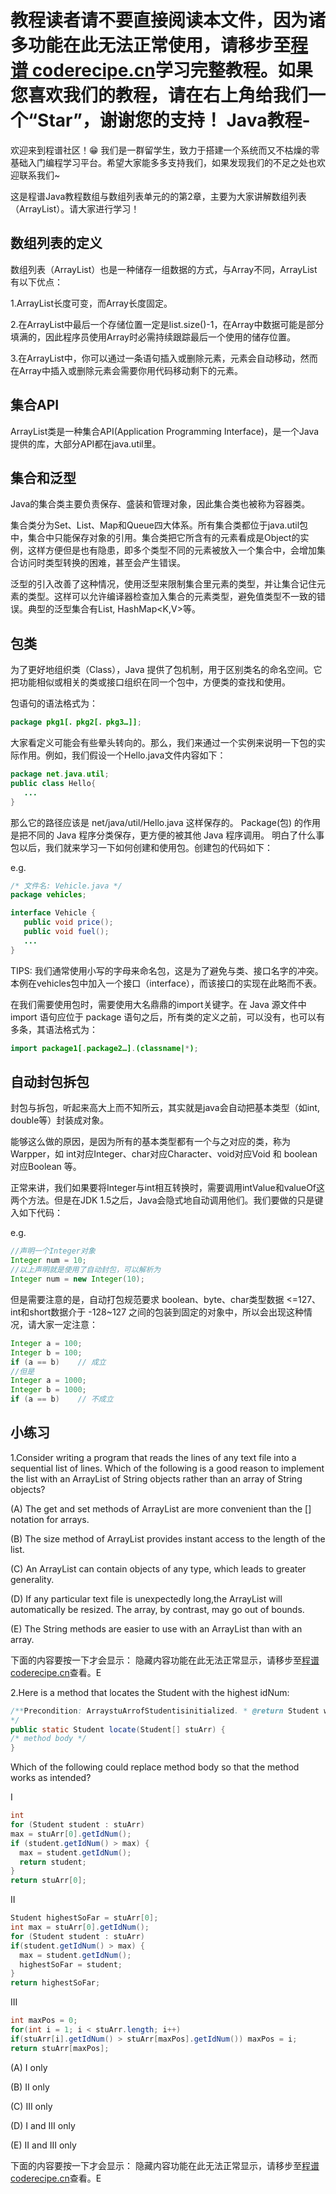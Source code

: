 <notice>教程读者请不要直接阅读本文件，因为诸多功能在此无法正常使用，请移步至[程谱 coderecipe.cn](https://coderecipe.cn/learn/4)学习完整教程。如果您喜欢我们的教程，请在右上角给我们一个“Star”，谢谢您的支持！</notice>
Java教程-
======

欢迎来到程谱社区！😁 我们是一群留学生，致力于搭建一个系统而又不枯燥的零基础入门编程学习平台。希望大家能多多支持我们，如果发现我们的不足之处也欢迎联系我们~

这是程谱Java教程数组与数组列表单元的的第2章，主要为大家讲解数组列表（ArrayList）。请大家进行学习！

数组列表的定义
----
数组列表（ArrayList）也是一种储存一组数据的方式，与Array不同，ArrayList有以下优点：

1.ArrayList长度可变，而Array长度固定。

2.在ArrayList中最后一个存储位置一定是list.size()-1，在Array中数据可能是部分填满的，因此程序员使用Array时必需持续跟踪最后一个使用的储存位置。

3.在ArrayList中，你可以通过一条语句插入或删除元素，元素会自动移动，然而在Array中插入或删除元素会需要你用代码移动剩下的元素。

集合API
-----
ArrayList类是一种集合API(Application Programming Interface)，是一个Java提供的库，大部分API都在java.util里。

集合和泛型
-----
Java的集合类主要负责保存、盛装和管理对象，因此集合类也被称为容器类。

集合类分为Set、List、Map和Queue四大体系。所有集合类都位于java.util包中，集合中只能保存对象的引用。集合类把它所含有的元素看成是Object的实例，这样方便但是也有隐患，即多个类型不同的元素被放入一个集合中，会增加集合访问时类型转换的困难，甚至会产生错误。

泛型的引入改善了这种情况，使用泛型来限制集合里元素的类型，并让集合记住元素的类型。这样可以允许编译器检查加入集合的元素类型，避免值类型不一致的错误。典型的泛型集合有List<T>, HashMap<K,V>等。

包类
-----
为了更好地组织类（Class），Java 提供了包机制，用于区别类名的命名空间。它把功能相似或相关的类或接口组织在同一个包中，方便类的查找和使用。

包语句的语法格式为：
```java
package pkg1[．pkg2[．pkg3…]];
```
大家看定义可能会有些晕头转向的。那么，我们来通过一个实例来说明一下包的实际作用。例如，我们假设一个Hello.java文件内容如下：
```java
package net.java.util;
public class Hello{
   ...
}
```
那么它的路径应该是 net/java/util/Hello.java 这样保存的。 Package(包) 的作用是把不同的 Java 程序分类保存，更方便的被其他 Java 程序调用。
明白了什么事包以后，我们就来学习一下如何创建和使用包。创建包的代码如下：

e.g.
```java
/* 文件名: Vehicle.java */
package vehicles;

interface Vehicle {
   public void price();
   public void fuel();
   ...
}
```
TIPS: 我们通常使用小写的字母来命名包，这是为了避免与类、接口名字的冲突。本例在vehicles包中加入一个接口（interface），而该接口的实现在此略而不表。

在我们需要使用包时，需要使用大名鼎鼎的import关键字。在 Java 源文件中 import 语句应位于 package 语句之后，所有类的定义之前，可以没有，也可以有多条，其语法格式为：

```java
import package1[.package2…].(classname|*);
```

自动封包拆包
-----
封包与拆包，听起来高大上而不知所云，其实就是java会自动把基本类型（如int, double等）封装成对象。

能够这么做的原因，是因为所有的基本类型都有一个与之对应的类，称为 Warpper，如 int对应Integer、char对应Character、void对应Void 和 boolean对应Boolean 等。

正常来讲，我们如果要将Integer与int相互转换时，需要调用intValue和valueOf这两个方法。但是在JDK 1.5之后，Java会隐式地自动调用他们。我们要做的只是键入如下代码：

e.g.
```java
//声明一个Integer对象
Integer num = 10;
//以上声明就是使用了自动封包，可以解析为
Integer num = new Integer(10);
```
但是需要注意的是，自动打包规范要求 boolean、byte、char类型数据 <=127、int和short数据介于 -128~127 之间的包装到固定的对象中，所以会出现这种情况，请大家一定注意：
```java
Integer a = 100;
Integer b = 100;
if (a == b)    // 成立
//但是
Integer a = 1000;
Integer b = 1000;
if (a == b)    // 不成立
```
小练习
-----
1.Consider writing a program that reads the lines of any text file into a sequential list of lines. Which of the following is a good reason to implement the list with an ArrayList of String objects rather than an array of String objects?

(A) The get and set methods of ArrayList are more convenient than the [] notation for arrays.

(B) The size method of ArrayList provides instant access to the length of the list.

(C) An ArrayList can contain objects of any type, which leads to greater generality.

(D) If any particular text file is unexpectedly long,the ArrayList will automatically be resized. The array, by contrast, may go out of bounds.

(E) The String methods are easier to use with an ArrayList than with an array.

下面的内容要按一下才会显示：
<cr type="hidden"><notice>隐藏内容功能在此无法正常显示，请移步至[程谱 coderecipe.cn](https://coderecipe.cn/learn/4)查看。</notice>E</cr>

2.Here is a method that locates the Student with the highest idNum:
```java
/**Precondition: ArraystuArrofStudentisinitialized. * @return Student with highest idNum
*/
public static Student locate(Student[] stuArr) {
/* method body */
}
```
Which of the following could replace method body so that the method works as intended?

I
```java
int
for (Student student : stuArr)
max = stuArr[0].getIdNum();
if (student.getIdNum() > max) {
  max = student.getIdNum();
  return student;
}
return stuArr[0];
```
II
```java
Student highestSoFar = stuArr[0];
int max = stuArr[0].getIdNum();
for (Student student : stuArr)
if(student.getIdNum() > max) {
  max = student.getIdNum();
  highestSoFar = student;
}
return highestSoFar;
```
III
```java
int maxPos = 0;
for(int i = 1; i < stuArr.length; i++)
if(stuArr[i].getIdNum() > stuArr[maxPos].getIdNum()) maxPos = i;
return stuArr[maxPos];
```
(A) I only

(B) II only

(C) III only

(D) I and III only

(E) II and III only

下面的内容要按一下才会显示：
<cr type="hidden"><notice>隐藏内容功能在此无法正常显示，请移步至[程谱 coderecipe.cn](https://coderecipe.cn/learn/4)查看。</notice>E</cr>
